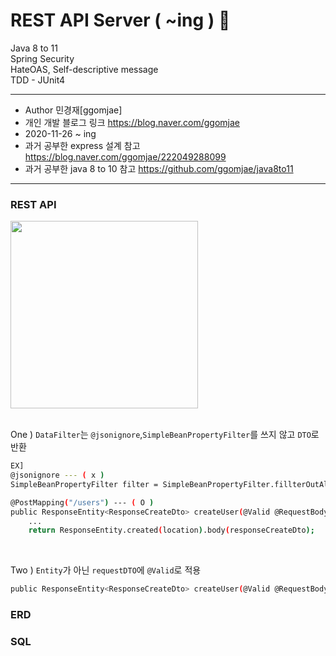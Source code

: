 REST API Server  ( ~ing ) 🐻
============ 
Java 8 to 11 <br>
Spring Security <br>
HateOAS, Self-descriptive message<br>
TDD - JUnit4<br>

-------
* Author 민경재[ggomjae] <br>
* 개인 개발 블로그 링크 <https://blog.naver.com/ggomjae> <br>
* 2020-11-26 ~ ing <br>
* 과거 공부한 express 설계 참고 <https://blog.naver.com/ggomjae/222049288099> <br>
* 과거 공부한 java 8 to 10 참고 <https://github.com/ggomjae/java8to11> <br>
-------
### REST API
<div>
    <img height="300" src = "https://user-images.githubusercontent.com/43604493/100344279-ec37ca80-3023-11eb-9e3e-486bb961a874.JPG">
</div>

<br>

One ) ```DataFilter```는 ```@jsonignore```,```SimpleBeanPropertyFilter```를 쓰지 않고 ```DTO```로 반환

```bash
EX] 
@jsonignore --- ( x )
SimpleBeanPropertyFilter filter = SimpleBeanPropertyFilter.fillterOutAllExcept --- ( x )

@PostMapping("/users") --- ( O )
public ResponseEntity<ResponseCreateDto> createUser(@Valid @RequestBody RequestCreateDto requestCreateDto)
    ...
    return ResponseEntity.created(location).body(responseCreateDto);
```

<br>

Two ) ```Entity```가 아닌 ```requestDTO```에 ```@Valid```로 적용
```bash
public ResponseEntity<ResponseCreateDto> createUser(@Valid @RequestBody RequestCreateDto requestCreateDto)
```

### ERD

### SQL
